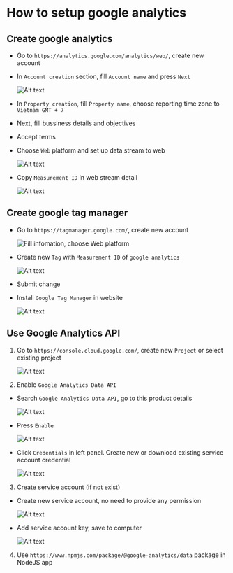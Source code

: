 # How to setup google analytics

## Create google analytics

- Go to `https://analytics.google.com/analytics/web/`, create new account

- In `Account creation` section, fill `Account name` and press `Next`

  ![Alt text](imgs/image-1.png)

- In `Property creation`, fill `Property name`, choose reporting time zone to `Vietnam GMT + 7`

- Next, fill bussiness details and objectives

- Accept terms
- Choose `Web` platform and set up data stream to web

  ![Alt text](imgs/image-2.png)

- Copy `Measurement ID` in web stream detail

  ![Alt text](imgs/image-3.png)

## Create google tag manager

- Go to `https://tagmanager.google.com/`, create new account

  ![Fill infomation, choose `Web` platform](imgs/image.png)

- Create new `Tag` with `Measurement ID` of `google analytics`

  ![Alt text](imgs/image-4.png)

- Submit change

- Install `Google Tag Manager` in website

  ![Alt text](imgs/image-5.png)

## Use Google Analytics API

1. Go to `https://console.cloud.google.com/`, create new `Project` or select existing project

    ![Alt text](imgs/image-6.png)

2. Enable `Google Analytics Data API`

- Search `Google Analytics Data API`, go to this product details

  ![Alt text](imgs/image-7.png)

- Press `Enable`

  ![Alt text](imgs/image-8.png)

- Click `Credentials` in left panel. Create new or download existing service account credential

  ![Alt text](imgs/image-9.png)

3. Create service account (if not exist)

- Create new service account, no need to provide any permission

  ![Alt text](imgs/image-10.png)

- Add service account key, save to computer

  ![Alt text](imgs/image-11.png)

4. Use `https://www.npmjs.com/package/@google-analytics/data` package in NodeJS app

